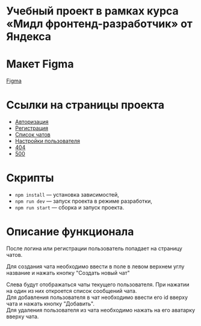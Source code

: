 # Учебный проект в рамках курса «Мидл фронтенд-разработчик» от Яндекса

# Макет Figma

[Figma](https://www.figma.com/file/mj4EFQes96TLGcHUyYhFAf/Chat_praktikum?type=design&node-id=0%3A1&mode=design&t=kw0XCTCOmIxWL0xM-1)

# Ссылки на страницы проекта
- [Авторизация](https://deploy--eclectic-biscotti-6a8dae.netlify.app/)
- [Регистрация](https://deploy--eclectic-biscotti-6a8dae.netlify.app/sign-up)
- [Список чатов](https://deploy--eclectic-biscotti-6a8dae.netlify.app/messenger)
- [Настройки пользователя](https://deploy--eclectic-biscotti-6a8dae.netlify.app/settings)
- [404](https://deploy--eclectic-biscotti-6a8dae.netlify.app/NotFound)
- [500](https://deploy--eclectic-biscotti-6a8dae.netlify.app/Error)

# Скрипты

-   `npm install` — установка зависимостей,
-   `npm run dev` — запуск проекта в режиме разработки,
-   `npm run start` — сборка и запуск проекта.

# Описание функционала

После логина или регистрации пользователь попадает на страницу чатов.

Для создания чата необходимо ввести в поле в левом верхнем углу название и нажать кнопку "Создать новый чат"

Слева будут отображаться чаты текущего пользователя. При нажатии на один из них откроется список сообщений чата.  
Для добавления пользователя в чат необходимо ввести его id вверху чата и нажать кнопку "Добавить".  
Для удаления пользователя из чата необходимо нажать на его аватарку вверху чата.  
